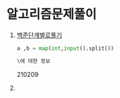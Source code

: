 # 알고리즘문제풀이

1. [백준단계별로풀기](https://www.acmicpc.net/step/1)

   ```python
   a ,b = map(int,input().split())
   
   \에 대한 정보
   ```

   210209

   

2. 

